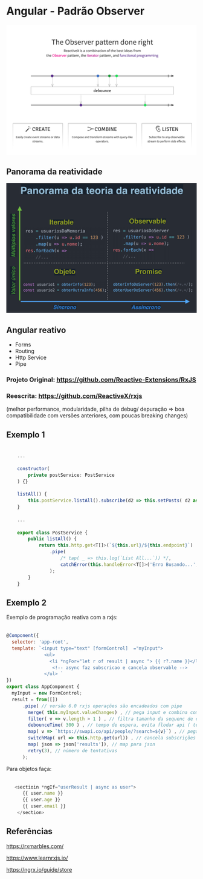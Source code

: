 # Angular - Padrão Observer

<p align="center">
    <img width="800" alt="" src="assets/observer.png">
</p>

## Panorama da reatividade

<p align="center">
    <img width="800" alt="" src="assets/panorama.png">
</p>

## Angular reativo

* Forms
* Routing
* Http Service
* Pipe

### Projeto Original: https://github.com/Reactive-Extensions/RxJS

### Reescrita: https://github.com/ReactiveX/rxjs

(melhor performance, modularidade, pilha de debug/
depuração => boa compatibilidade com versões anteriores,
com poucas breaking changes)

## Exemplo 1

```javascript

    ...

    constructor(
        private postService: PostService
    ) {}

    listAll() {
        this.postService.listAll().subscribe(d2 => this.setPosts( d2 as Array<Post> ));
    }
    
    ...

    export class PostService {
        public listAll() {
            return this.http.get<T[]>(`${this.url}/${this.endpoint}`)
                .pipe(
                    /* tap( _ => this.log(`List All...`)) */,
                    catchError(this.handleError<T[]>('Erro Busando...', []))
                );
        }
    }
```

## Exemplo 2

Exemplo de programação reativa com a rxjs:


```javascript

@Component({
  selector: 'app-root',
  template: `<input type="text" [formControl]  ="myInput">
              <ul>
                <li *ngFor="let r of result | async "> {{ r?.name }}</li>
                 <!-- async faz subscricao e cancela observable -->
              </ul> `
})
export class AppComponent {
  myInput = new FormControl;
  result = from([])
      .pipe( // versão 6.0 rxjs operações são encadeados com pipe
        merge( this.myInput.valueChanges) , // pega input e combina com array inicial
        filter( v => v.length > 1 ) , // filtra tamanho da sequenc de caraters para buscar somente maior que 1
        debounceTime( 300 ) , // tempo de espera, evita flodar api ( tempo de espera para próximo evento )
        map( v => `https://swapi.co/api/people/?search=${v}`) , // pega resposta do request
        switchMap( url => this.http.get(url)) , // cancela subscrições anteriores
        map( json => json['results']), // map para json
        retry(3), // número de tentativas
      );

```

Para objetos faça:

```javascript

   <sectioin *ngIf="userResult | async as user">
      {{ user.name }}
      {{ user.age }}
      {{ user.email }}
    </section>

```

## Referências

https://rxmarbles.com/

https://www.learnrxjs.io/

https://ngrx.io/guide/store